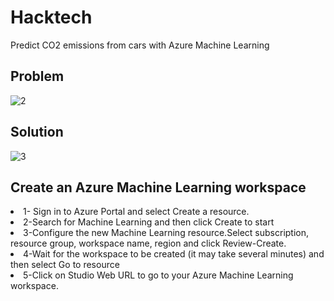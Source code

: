 # Hacktech
Predict CO2 emissions from cars with Azure Machine Learning

## Problem

![2](https://user-images.githubusercontent.com/101945531/222964587-ad6d4324-9141-4ddf-8116-14edde1facd6.png)

## Solution

![3](https://user-images.githubusercontent.com/101945531/222964635-aa46c568-2484-4517-94d5-272db06468f8.png)

## Create an Azure Machine Learning workspace
<li> 1- Sign in to Azure Portal and select Create a resource.
<li> 2-Search for Machine Learning and then click Create to start
<li> 3-Configure the new Machine Learning resource.Select subscription, resource group, workspace name, region and click Review-Create.
<li> 4-Wait for the workspace to be created (it may take several minutes) and then select Go to resource
<li> 5-Click on Studio Web URL to go to your Azure Machine Learning workspace.

